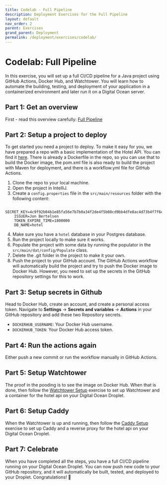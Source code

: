 ```yaml
---
title: Codelab - Full Pipeline
description: Deployment Exercises for the Full Pipeline
layout: default
nav_order: 2
parent: Exercises
grand_parent: Deployment
permalink: /deployment/exercises/codelab/
---
```


# Codelab: Full Pipeline

In this exercise, you will set up a full CI/CD pipeline for a Java project using GitHub Actions, Docker Hub, and Watchtower. You will learn how to automate the building, testing, and deployment of your application in a containerized environment and later run it on a Digital Ocean server.

## Part 1: Get an overview

First - read this overview carefully: [Full Pipeline](./exercises/full_pipeline.md)

## Part 2: Setup a project to deploy

To get started you need a project to deploy. To make it easy for you, we have prepared a repo with a basic implementation of the Hotel API. You can find it [here](https://github.com/jonbertelsen/hotel_api_deployable). There is already a Dockerfile in the repo, so you can use that to build the Docker image, the pom.xml file is also ready to build the project with Maven for deployment, and there is a workflow.yml file for GitHub Actions.

1. Clone the repo to your local machine.
2. Open the project in IntelliJ.
3. Create a `config.properties` file in the `src/main/resources` folder with the following content:

```properties
    SECRET_KEY=4c9f92b04b1e85fa56e7b7b0a34f2de4f5b08cd9bb4dfe8ac4d73b4f7f6ef37b
    ISSUER=Jon Bertelsen
    TOKEN_EXPIRE_TIME=1800000
    DB_NAME=hotel
```

4. Make sure you have a `hotel` database in your Postgres database.
5. Run the project locally to make sure it works.
6. Populate the project with some data by running the populator in the `src/main/dat/config/Populate` class.
7. Delete the .git folder in the project to make it your own.
8. Push the project to your GitHub account. The GitHub Actions workflow will automatically build the project and try to push the Docker image to Docker Hub. However, you need to set up the secrets in the GitHub repository settings for this to work.

## Part 3: Setup secrets in Github

Head to Docker Hub, create an account, and create a personal access token.
Navigate to **Settings** → **Secrets and variables** → **Actions** in your GitHub repository and add these two Repository secrets.

- `DOCKERHUB_USERNAME`: Your Docker Hub username.
- `DOCKERHUB_TOKEN`: Your Docker Hub access token.

## Part 4: Run the actions again

Either push a new commit or run the workflow manually in GitHub Actions.

## Part 5: Setup Watchtower

The proof in the pooding is to see the image on Docker Hub. When that is done, then follow the [Watchtower Setup](./watchtower.md) exercise to set up Watchtower and a container for the hotel api on your Digital Ocean Droplet.

## Part 6: Setup Caddy

When the Watchtower is up and running, then follow the [Caddy Setup](./caddy_setup.md) exercise to set up Caddy and a reverse proxy for the hotel api on your Digital Ocean Droplet.

## Part 7: Celebrate

When you have completed all the steps, you have a full CI/CD pipeline running on your Digital Ocean Droplet. You can now push new code to your GitHub repository, and it will automatically be built, tested, and deployed to your Droplet. Congratulations! 🎉
